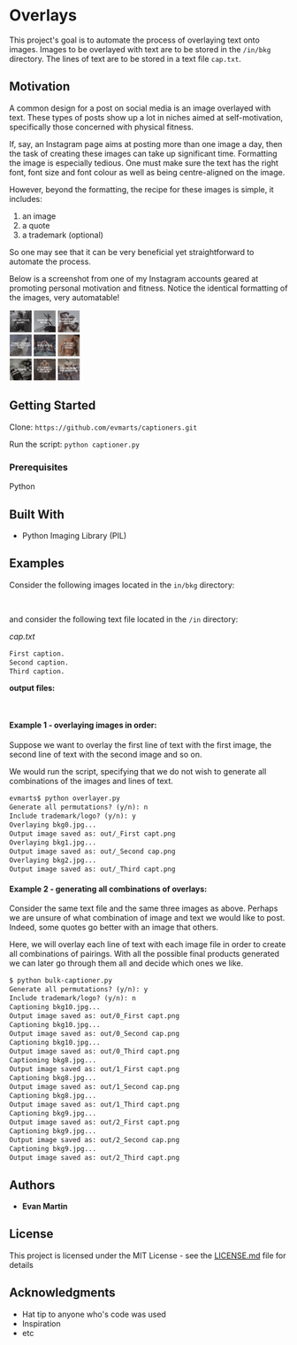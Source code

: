 # Overlays

This project's goal is to automate the process of overlaying text onto images. Images to be overlayed with text are to be stored in the ```/in/bkg``` directory. The lines of text are to be stored in a text file ```cap.txt```.

## Motivation

A common design for a post on social media is an image overlayed with text. These types of posts show up a lot in niches aimed at self-motivation, specifically those concerned with physical fitness. 

If, say, an Instagram page aims at posting more than one image a day, then the task of creating these images can take up significant time. Formatting the image is especially tedious. One must make sure the text has the right font, font size and font colour as well as being centre-aligned on the image.

However, beyond the formatting, the recipe for these images is simple, it includes:

1. an image
2. a quote
3. a trademark (optional)
 
So one may see that it can be very beneficial yet straightforward to automate the process.

Below is a screenshot from one of my Instagram accounts geared at promoting personal motivation and fitness. Notice the identical formatting of the images, very automatable!

<img src="./figures/sample_feed.jpg" width="128x" alt="">


## Getting Started

Clone:
```https://github.com/evmarts/captioners.git```

Run the script:
```python captioner.py```

### Prerequisites

Python

## Built With

* Python Imaging Library (PIL)

## Examples

Consider the following images located in the ```in/bkg``` directory: 

<img src="./figures/fig5.jpg" width="128x" alt=""> <img src="./figures/fig3.jpg" width="128x" alt=""> <img src="./figures/fig4.jpg" width="128x" alt=""> 

and consider the following text file located in the ```/in``` directory:

*cap.txt*

~~~
First caption.
Second caption.
Third caption.
~~~

**output files:** 

 <img src="./figures/fig5_capped.png" width="220x" alt="">  <img src="./figures/fig3_capped.png" width="220x" alt=""> <img src="./figures/fig4_capped.png" width="220x" alt="">


#### Example 1 - overlaying images in order:
Suppose we want to overlay the first line of text with the first image, the second line of text with the second image and so on.

We would run the script, specifying that we do not wish to generate all combinations of the images and lines of text. 

~~~
evmarts$ python overlayer.py
Generate all permutations? (y/n): n
Include trademark/logo? (y/n): y
Overlaying bkg0.jpg...
Output image saved as: out/_First capt.png
Overlaying bkg1.jpg...
Output image saved as: out/_Second cap.png
Overlaying bkg2.jpg...
Output image saved as: out/_Third capt.png
~~~

#### Example 2 - generating all combinations of overlays:

Consider the same text file and the same three images as above. Perhaps we are unsure of what combination of image and text we would like to post. Indeed, some quotes go better with an image that others. 

Here, we will overlay each line of text with each image file in order to create all combinations of pairings. With all the possible final products generated we can later go through them all and decide which ones we like.

~~~
$ python bulk-captioner.py
Generate all permutations? (y/n): y
Include trademark/logo? (y/n): n
Captioning bkg10.jpg...
Output image saved as: out/0_First capt.png
Captioning bkg10.jpg...
Output image saved as: out/0_Second cap.png
Captioning bkg10.jpg...
Output image saved as: out/0_Third capt.png
Captioning bkg8.jpg...
Output image saved as: out/1_First capt.png
Captioning bkg8.jpg...
Output image saved as: out/1_Second cap.png
Captioning bkg8.jpg...
Output image saved as: out/1_Third capt.png
Captioning bkg9.jpg...
Output image saved as: out/2_First capt.png
Captioning bkg9.jpg...
Output image saved as: out/2_Second cap.png
Captioning bkg9.jpg...
Output image saved as: out/2_Third capt.png
~~~

## Authors

* **Evan Martin**

## License

This project is licensed under the MIT License - see the [LICENSE.md](LICENSE.md) file for details

## Acknowledgments

* Hat tip to anyone who's code was used
* Inspiration
* etc

